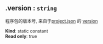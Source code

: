 <a name="module_miot/Package--module.exports.version"></a>

## .version : <code>string</code>
程序包的版本号, 来自于[project.json](project.json) 的 [version](version)

**Kind**: static constant  
**Read only**: true  
